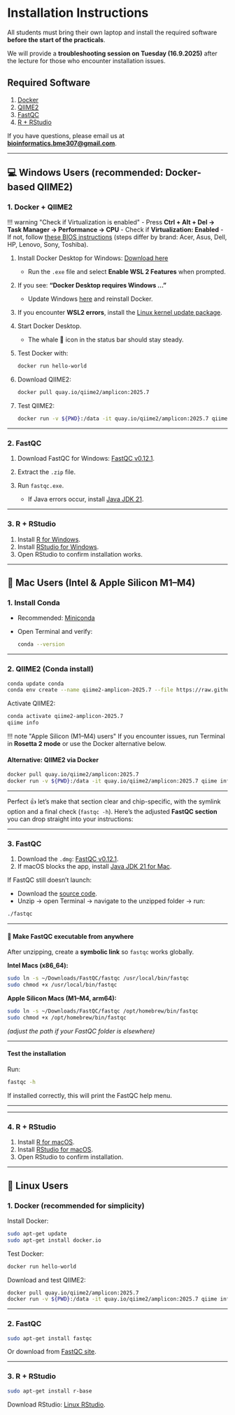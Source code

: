# Installation Instructions

All students must bring their own laptop and install the required software **before the start of the practicals**.

We will provide a **troubleshooting session on Tuesday (16.9.2025)** after the lecture for those who encounter installation issues.

## Required Software

1. [Docker](https://www.docker.com/)
2. [QIIME2](https://qiime2.org/)
3. [FastQC](https://www.bioinformatics.babraham.ac.uk/projects/fastqc/)
4. [R + RStudio](https://rstudio-education.github.io/hopr/starting.html)

If you have questions, please email us at **[bioinformatics.bme307@gmail.com](mailto:bioinformatics.bme307@gmail.com)**.

---

## 💻 Windows Users (recommended: Docker-based QIIME2)

### 1. Docker + QIIME2

!!! warning "Check if Virtualization is enabled"
    - Press **Ctrl + Alt + Del → Task Manager → Performance → CPU**
    - Check if **Virtualization: Enabled**
    - If not, follow [these BIOS instructions](https://wiki.2n.com/faqac/en/virtualizace-vt-x-amd-v-povoleni-virtualizace-na-vasem-pocitaci-pro-spusteni-2n-access-commander-100572533.html) (steps differ by brand: Acer, Asus, Dell, HP, Lenovo, Sony, Toshiba).

1. Install Docker Desktop for Windows: [Download here](https://docs.docker.com/desktop/install/windows-install/)

   * Run the `.exe` file and select **Enable WSL 2 Features** when prompted.

2. If you see:
   **“Docker Desktop requires Windows …”**

   * Update Windows [here](https://www.microsoft.com/en-us/software-download/windows10) and reinstall Docker.

3. If you encounter **WSL2 errors**, install the [Linux kernel update package](https://wslstorestorage.blob.core.windows.net/wslblob/wsl_update_x64.msi).

4. Start Docker Desktop.

   * The whale 🐳 icon in the status bar should stay steady.

5. Test Docker with:

   ```bash
   docker run hello-world
   ```

6. Download QIIME2:

   ```bash
   docker pull quay.io/qiime2/amplicon:2025.7
   ```

7. Test QIIME2:

   ```bash
   docker run -v ${PWD}:/data -it quay.io/qiime2/amplicon:2025.7 qiime info
   ```

---

### 2. FastQC

1. Download FastQC for Windows: [FastQC v0.12.1](https://www.bioinformatics.babraham.ac.uk/projects/fastqc/).
2. Extract the `.zip` file.
3. Run `fastqc.exe`.

   * If Java errors occur, install [Java JDK 21](https://www.oracle.com/java/technologies/downloads/#jdk21-windows).

---

### 3. R + RStudio

1. Install [R for Windows](http://cran.r-project.org/bin/windows/base/release.htm).
2. Install [RStudio for Windows](https://posit.co/download/rstudio-desktop/).
3. Open RStudio to confirm installation works.

---

## 🍎 Mac Users (Intel & Apple Silicon M1–M4)

### 1. Install Conda

* Recommended: [Miniconda](https://docs.anaconda.com/miniconda/install/#macos-terminal-installer)
* Open Terminal and verify:

  ```bash
  conda --version
  ```

---

### 2. QIIME2 (Conda install)

```bash
conda update conda
conda env create --name qiime2-amplicon-2025.7 --file https://raw.githubusercontent.com/qiime2/distributions/refs/heads/dev/2025.7/amplicon/released/qiime2-amplicon-macos-latest-conda.yml
```

Activate QIIME2:

```bash
conda activate qiime2-amplicon-2025.7
qiime info
```

!!! note "Apple Silicon (M1–M4) users"
If you encounter issues, run Terminal in **Rosetta 2 mode** or use the Docker alternative below.

#### Alternative: QIIME2 via Docker

```bash
docker pull quay.io/qiime2/amplicon:2025.7
docker run -v ${PWD}:/data -it quay.io/qiime2/amplicon:2025.7 qiime info
```

---

Perfect 👍 let’s make that section clear and chip-specific, with the symlink option and a final check (`fastqc -h`).
Here’s the adjusted **FastQC section** you can drop straight into your instructions:

---

### 3. FastQC

1. Download the `.dmg`: [FastQC v0.12.1](https://www.bioinformatics.babraham.ac.uk/projects/fastqc/fastqc_v0.12.1.dmg).
2. If macOS blocks the app, install [Java JDK 21 for Mac](https://www.oracle.com/java/technologies/downloads/#jdk21-mac).

If FastQC still doesn’t launch:

* Download the [source code](https://www.bioinformatics.babraham.ac.uk/projects/fastqc/fastqc_v0.12.1.zip).
* Unzip → open Terminal → navigate to the unzipped folder → run:

```bash
./fastqc
```

---

#### 🔗 Make FastQC executable from anywhere

After unzipping, create a **symbolic link** so `fastqc` works globally.

**Intel Macs (x86\_64):**

```bash
sudo ln -s ~/Downloads/FastQC/fastqc /usr/local/bin/fastqc
sudo chmod +x /usr/local/bin/fastqc
```

**Apple Silicon Macs (M1–M4, arm64):**

```bash
sudo ln -s ~/Downloads/FastQC/fastqc /opt/homebrew/bin/fastqc
sudo chmod +x /opt/homebrew/bin/fastqc
```

*(adjust the path if your FastQC folder is elsewhere)*

---

#### Test the installation

Run:

```bash
fastqc -h
```

If installed correctly, this will print the FastQC help menu.

---


---

### 4. R + RStudio

1. Install [R for macOS](https://cran.r-project.org/bin/macosx/).
2. Install [RStudio for macOS](https://posit.co/download/rstudio-desktop/).
3. Open RStudio to confirm installation.

---

## 🐧 Linux Users

### 1. Docker (recommended for simplicity)

Install Docker:

```bash
sudo apt-get update
sudo apt-get install docker.io
```

Test Docker:

```bash
docker run hello-world
```

Download and test QIIME2:

```bash
docker pull quay.io/qiime2/amplicon:2025.7
docker run -v ${PWD}:/data -it quay.io/qiime2/amplicon:2025.7 qiime info
```

---

### 2. FastQC

```bash
sudo apt-get install fastqc
```

Or download from [FastQC site](https://www.bioinformatics.babraham.ac.uk/projects/fastqc/).

---

### 3. R + RStudio

```bash
sudo apt-get install r-base
```

Download RStudio: [Linux RStudio](https://posit.co/download/rstudio-desktop/).
